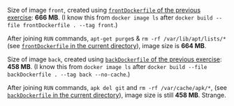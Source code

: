 Size of image `front`, created using [`frontDockerfile` of the previous exercise](https://github.com/zabop/devopswithdocker/blob/master/part3/ex5/frontDockerfile): **666 MB**. (I know this from `docker image ls` after `docker build --file frontDockerfile . --tag front`.)

After joining `RUN` commands, `apt-get purge`s & `rm -rf /var/lib/apt/lists/*` (see [`frontDockerfile` in the current directory](https://github.com/zabop/devopswithdocker/blob/master/part3/ex6/frontDockerfile)), image size is **664 MB**.

Size of image `back`, created using [`backDockerfile` of the previous exercise](https://github.com/zabop/devopswithdocker/blob/master/part3/ex5/backDockerfile): **458 MB**. (I know this from `docker image ls` after `docker build --file backDockerfile . --tag back --no-cache`.)

After joining `RUN` commands, `apk del git` and `rm -rf /var/cache/apk/*`, (see [`backDockerfile` in the current directory](https://github.com/zabop/devopswithdocker/blob/master/part3/ex6/backDockerfile)), image size is still **458 MB**. Strange.
